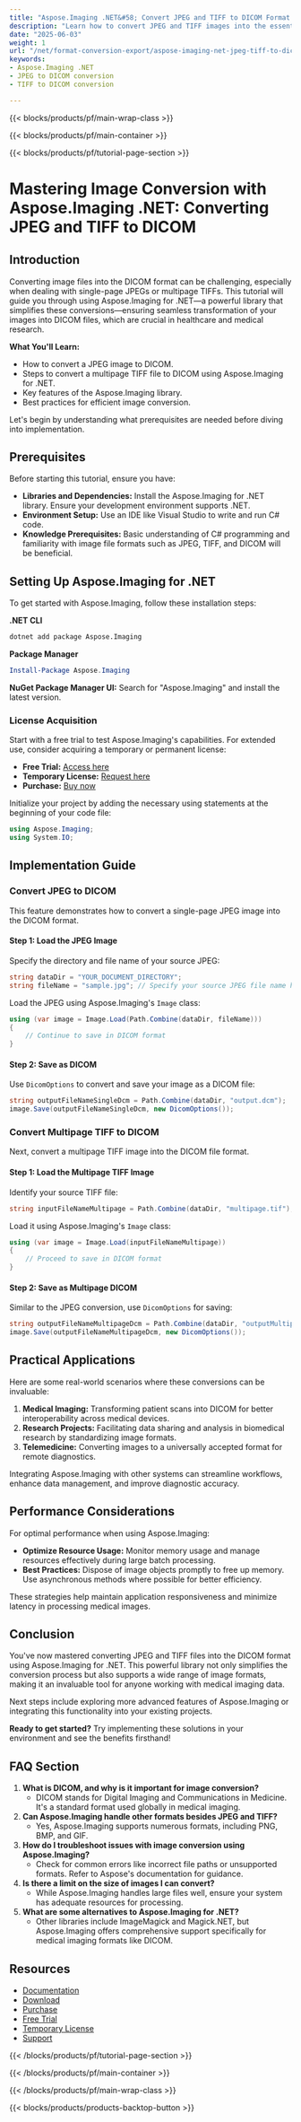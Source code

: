 ```yaml
---
title: "Aspose.Imaging .NET&#58; Convert JPEG and TIFF to DICOM Format for Medical Imaging"
description: "Learn how to convert JPEG and TIFF images into the essential DICOM format using Aspose.Imaging .NET. Perfect for medical imaging professionals."
date: "2025-06-03"
weight: 1
url: "/net/format-conversion-export/aspose-imaging-net-jpeg-tiff-to-dicom-conversion/"
keywords:
- Aspose.Imaging .NET
- JPEG to DICOM conversion
- TIFF to DICOM conversion

---
```


{{< blocks/products/pf/main-wrap-class >}}

{{< blocks/products/pf/main-container >}}

{{< blocks/products/pf/tutorial-page-section >}}
# Mastering Image Conversion with Aspose.Imaging .NET: Converting JPEG and TIFF to DICOM

## Introduction

Converting image files into the DICOM format can be challenging, especially when dealing with single-page JPEGs or multipage TIFFs. This tutorial will guide you through using Aspose.Imaging for .NET—a powerful library that simplifies these conversions—ensuring seamless transformation of your images into DICOM files, which are crucial in healthcare and medical research.

**What You'll Learn:**
- How to convert a JPEG image to DICOM.
- Steps to convert a multipage TIFF file to DICOM using Aspose.Imaging for .NET.
- Key features of the Aspose.Imaging library.
- Best practices for efficient image conversion.

Let's begin by understanding what prerequisites are needed before diving into implementation.

## Prerequisites

Before starting this tutorial, ensure you have:
- **Libraries and Dependencies:** Install the Aspose.Imaging for .NET library. Ensure your development environment supports .NET.
- **Environment Setup:** Use an IDE like Visual Studio to write and run C# code.
- **Knowledge Prerequisites:** Basic understanding of C# programming and familiarity with image file formats such as JPEG, TIFF, and DICOM will be beneficial.

## Setting Up Aspose.Imaging for .NET

To get started with Aspose.Imaging, follow these installation steps:

**.NET CLI**
```bash
dotnet add package Aspose.Imaging
```

**Package Manager**
```powershell
Install-Package Aspose.Imaging
```

**NuGet Package Manager UI:**
Search for "Aspose.Imaging" and install the latest version.

### License Acquisition

Start with a free trial to test Aspose.Imaging's capabilities. For extended use, consider acquiring a temporary or permanent license:
- **Free Trial:** [Access here](https://releases.aspose.com/imaging/net/)
- **Temporary License:** [Request here](https://purchase.aspose.com/temporary-license/)
- **Purchase:** [Buy now](https://purchase.aspose.com/buy)

Initialize your project by adding the necessary using statements at the beginning of your code file:
```csharp
using Aspose.Imaging;
using System.IO;
```

## Implementation Guide

### Convert JPEG to DICOM

This feature demonstrates how to convert a single-page JPEG image into the DICOM format.

#### Step 1: Load the JPEG Image

Specify the directory and file name of your source JPEG:
```csharp
string dataDir = "YOUR_DOCUMENT_DIRECTORY";
string fileName = "sample.jpg"; // Specify your source JPEG file name here
```

Load the JPEG using Aspose.Imaging's `Image` class:
```csharp
using (var image = Image.Load(Path.Combine(dataDir, fileName)))
{
    // Continue to save in DICOM format
}
```

#### Step 2: Save as DICOM

Use `DicomOptions` to convert and save your image as a DICOM file:
```csharp
string outputFileNameSingleDcm = Path.Combine(dataDir, "output.dcm");
image.Save(outputFileNameSingleDcm, new DicomOptions());
```

### Convert Multipage TIFF to DICOM

Next, convert a multipage TIFF image into the DICOM file format.

#### Step 1: Load the Multipage TIFF Image

Identify your source TIFF file:
```csharp
string inputFileNameMultipage = Path.Combine(dataDir, "multipage.tif");
```

Load it using Aspose.Imaging's `Image` class:
```csharp
using (var image = Image.Load(inputFileNameMultipage))
{
    // Proceed to save in DICOM format
}
```

#### Step 2: Save as Multipage DICOM

Similar to the JPEG conversion, use `DicomOptions` for saving:
```csharp
string outputFileNameMultipageDcm = Path.Combine(dataDir, "outputMultipage.dcm");
image.Save(outputFileNameMultipageDcm, new DicomOptions());
```

## Practical Applications

Here are some real-world scenarios where these conversions can be invaluable:
1. **Medical Imaging:** Transforming patient scans into DICOM for better interoperability across medical devices.
2. **Research Projects:** Facilitating data sharing and analysis in biomedical research by standardizing image formats.
3. **Telemedicine:** Converting images to a universally accepted format for remote diagnostics.

Integrating Aspose.Imaging with other systems can streamline workflows, enhance data management, and improve diagnostic accuracy.

## Performance Considerations

For optimal performance when using Aspose.Imaging:
- **Optimize Resource Usage:** Monitor memory usage and manage resources effectively during large batch processing.
- **Best Practices:** Dispose of image objects promptly to free up memory. Use asynchronous methods where possible for better efficiency.

These strategies help maintain application responsiveness and minimize latency in processing medical images.

## Conclusion

You've now mastered converting JPEG and TIFF files into the DICOM format using Aspose.Imaging for .NET. This powerful library not only simplifies the conversion process but also supports a wide range of image formats, making it an invaluable tool for anyone working with medical imaging data.

Next steps include exploring more advanced features of Aspose.Imaging or integrating this functionality into your existing projects.

**Ready to get started?** Try implementing these solutions in your environment and see the benefits firsthand!

## FAQ Section

1. **What is DICOM, and why is it important for image conversion?**
   - DICOM stands for Digital Imaging and Communications in Medicine. It's a standard format used globally in medical imaging.
2. **Can Aspose.Imaging handle other formats besides JPEG and TIFF?**
   - Yes, Aspose.Imaging supports numerous formats, including PNG, BMP, and GIF.
3. **How do I troubleshoot issues with image conversion using Aspose.Imaging?**
   - Check for common errors like incorrect file paths or unsupported formats. Refer to Aspose's documentation for guidance.
4. **Is there a limit on the size of images I can convert?**
   - While Aspose.Imaging handles large files well, ensure your system has adequate resources for processing.
5. **What are some alternatives to Aspose.Imaging for .NET?**
   - Other libraries include ImageMagick and Magick.NET, but Aspose.Imaging offers comprehensive support specifically for medical imaging formats like DICOM.

## Resources
- [Documentation](https://reference.aspose.com/imaging/net/)
- [Download](https://releases.aspose.com/imaging/net/)
- [Purchase](https://purchase.aspose.com/buy)
- [Free Trial](https://releases.aspose.com/imaging/net/)
- [Temporary License](https://purchase.aspose.com/temporary-license/)
- [Support](https://forum.aspose.com/c/imaging/10)

{{< /blocks/products/pf/tutorial-page-section >}}

{{< /blocks/products/pf/main-container >}}

{{< /blocks/products/pf/main-wrap-class >}}

{{< blocks/products/products-backtop-button >}}